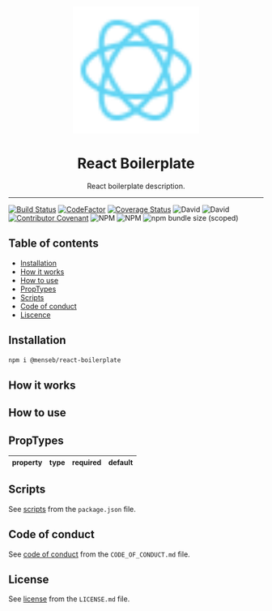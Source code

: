 <div align="center">
    <img
        alt="React Boilerplate"
        height="250"
        src="https://github.com/MenSeb/react-boilerplate/blob/master/demo/logo.svg"
        width="250"
    />
    <h1>
        React Boilerplate
    </h1>
    <p>
        React boilerplate description.
    </p>
</div>

<hr>

[![Build Status](https://github.com/MenSeb/react-boilerplate/workflows/build/badge.svg)](https://github.com/MenSeb/react-boilerplate/actions)
[![CodeFactor](https://www.codefactor.io/repository/github/menseb/react-boilerplate/badge?s=d3b4606115f45a496c1e67e48d9651fba4afdd04)](https://www.codefactor.io/repository/github/menseb/react-boilerplate)
[![Coverage Status](https://coveralls.io/repos/github/MenSeb/react-boilerplate/badge.svg?branch=master)](https://coveralls.io/github/MenSeb/react-boilerplate?branch=master)
![David](https://img.shields.io/david/MenSeb/react-boilerplate)
![David](https://img.shields.io/david/dev/MenSeb/react-boilerplate)
[![Contributor Covenant](https://img.shields.io/badge/Contributor%20Covenant-v2.0%20adopted-ff69b4.svg)](CODE_OF_CONDUCT.md)
![NPM](https://img.shields.io/npm/l/@menseb/react-boilerplate)
![NPM](https://img.shields.io/npm/v/@menseb/react-boilerplate)
![npm bundle size (scoped)](https://img.shields.io/bundlephobia/minzip/@menseb/react-boilerplate)

## Table of contents

* [Installation](#installation)
* [How it works](#how-it-works)
* [How to use](#how-to-use)
* [PropTypes](#proptypes)
* [Scripts](#scripts)
* [Code of conduct](#code-of-conduct)
* [Liscence](#liscence)

## Installation

```bash
npm i @menseb/react-boilerplate
```

## How it works

## How to use

## PropTypes

| property | type | required | default |
|----------|------|----------|---------|

## Scripts

See [scripts](/package.json/) from the ```package.json``` file.

## Code of conduct

See [code of conduct](/CODE_OF_CONDUCT.md/) from the ```CODE_OF_CONDUCT.md``` file.

## License

See [license](/LICENSE.md/) from the ```LICENSE.md``` file.
